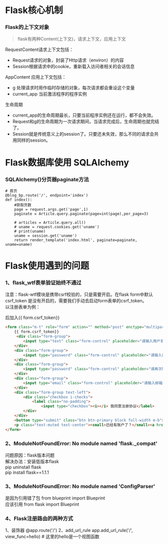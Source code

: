 # Flask核心机制  

### Flask的上下文对象  

> flask有两种Content(上下文)，请求上下文，应用上下文  

RequestContent请求上下文包括：
-  Request请求的对象，封装了Http请求（environ）的内容  
-  Session根据请求中的cookie，重新载入访问者相关的会话信息    

AppContent 应用上下文包括：
- g 处理请求时用作临时存储的对象，每次请求都会重设这个变量  
- current_app 当前激活程序的程序实例  

生命周期  
- current_app的生命周期最长，只要当前程序实例还在运行，都不会失效。  
- Request和g的生命周期为一次请求期间，当请求完成后，生命周期也就完结了。  
- Session就是传统意义上的session了。只要还未失效，那么不同的请求会共用同样的session。  

# Flask数据库使用 SQLAlchemy  
### SQLAlchemy()分页器paginate方法  
```
# 首页
@blog_bp.route('/', endpoint='index')
def index():
    #获取页数
    page = request.args.get('page',1)
    paginate = Article.query.paginate(page=int(page),per_page=3)
 
    # articles = Article.query.all()
    # uname = request.cookies.get('uname')
    # print(uname)
    uname = session.get('uname')
    return render_template('index.html', paginate=paginate, uname=uname)
```

# Flask使用遇到的问题  
### 1、flask_wtf表单验证始终不通过  
注意：flask-wtf模块是携带csrf校验的，只是需要开启。在flask form中默认csrf_token 是没有开启的，需要我们手动去启动form表单的csrf_token。  
以注册表单为例：<form>后加入{{ form.csrf_token}}
```html
<form class="m-t" role="form" action="" method="post" enctype="multipart/form-data">
    {{ form.csrf_token}}
     <div class="form-group">
        <input type="text" class="form-control" placeholder="请输入用户名" required="", name="username">
    </div>
    <div class="form-group">
        <input type="password" class="form-control" placeholder="请输入密码" required="" name="password">
    </div>
    <div class="form-group">
        <input type="password" class="form-control" placeholder="请再次输入密码" required="" name="password_confirm">
    </div>
    <div class="form-group">
        <input type="email" class="form-control" placeholder="请输入邮箱" required="" name="email">
    </div>
    <div class="form-group text-left">
        <div class="checkbox i-checks">
            <label class="no-padding">
                <input type="checkbox"><i></i> 我同意注册协议</label>
        </div>
    </div>
    <button type="submit" class="btn btn-primary block full-width m-b">注 册</button>
    <p class="text-muted text-center"><small>已经有账户了？</small><a href="login.html">点此登录</a></p>
</form>
```  

### 2、ModuleNotFoundError: No module named 'flask._compat'  
问题原因：flask版本问题    
解决办法：安装低版本flask  
pip uninstall flask  
pip install flask==1.1.1  

### 3、ModuleNotFoundError: No module named 'ConfigParser'  

是因为引用错了包 from blueprint import Blueprint  
应该引用 from flask import Blueprint  

### 4、Flask注册路由的两种方式  
1、装饰器
@app.route('/')
2、add_url_rule
app.add_url_rule('/', view_func=hello) # 这里的hello是一个视图函数
